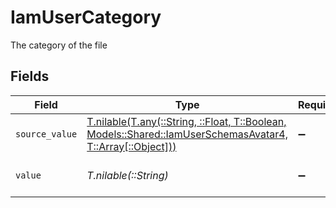 # IamUserCategory

The category of the file


## Fields

| Field                                                                                                                                                                | Type                                                                                                                                                                 | Required                                                                                                                                                             | Description                                                                                                                                                          |
| -------------------------------------------------------------------------------------------------------------------------------------------------------------------- | -------------------------------------------------------------------------------------------------------------------------------------------------------------------- | -------------------------------------------------------------------------------------------------------------------------------------------------------------------- | -------------------------------------------------------------------------------------------------------------------------------------------------------------------- |
| `source_value`                                                                                                                                                       | [T.nilable(T.any(::String, ::Float, T::Boolean, Models::Shared::IamUserSchemasAvatar4, T::Array[::Object]))](../../models/shared/iamuserschemasavatarsourcevalue.md) | :heavy_minus_sign:                                                                                                                                                   | N/A                                                                                                                                                                  |
| `value`                                                                                                                                                              | *T.nilable(::String)*                                                                                                                                                | :heavy_minus_sign:                                                                                                                                                   | The category of the file                                                                                                                                             |